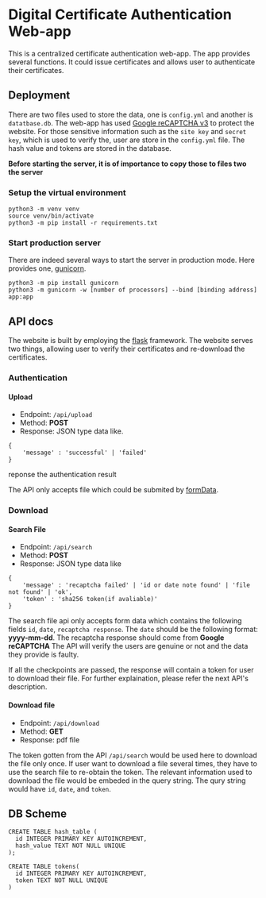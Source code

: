 # Digital Certificate Authentication Web-app

This is a centralized certificate authentication web-app. The app provides several functions. It could issue certificates and allows user to authenticate their certificates.

## Deployment

There are two files used to store the data, one is `config.yml` and another is `datatbase.db`.
The web-app has used [Google reCAPTCHA v3](https://developers.google.com/recaptcha/docs/v3) to protect the website. For those sensitive information such as the `site key` and `secret key`, which is used to verify the, user are store in the `config.yml` file. The hash value and tokens are stored in the database.

**Before starting the server, it is of importance to copy those to files two the server**

### Setup the virtual environment

```shell=
python3 -m venv venv
source venv/bin/activate
python3 -m pip install -r requirements.txt
```

### Start production server

There are indeed several ways to start the server in production mode. Here provides one, [gunicorn](https://gunicorn.org/).

```shell=
python3 -m pip install gunicorn
python3 -m gunicorn -w [number of processors] --bind [binding address] app:app
```

## API docs

The website is built by employing the [flask](https://flask.palletsprojects.com/en/2.3.x/) framework. The website serves two things, allowing user to verify their certificates and re-download the certificates. 

### Authentication

#### Upload

* Endpoint: `/api/upload`
* Method: **POST**
* Response: JSON type data like.
```json!
{
    'message' : 'successful' | 'failed'
}
```
reponse the authentication result

The API only accepts file which could be submited by [formData](https://developer.mozilla.org/en-US/docs/Web/API/FormData).

### Download

#### Search File

* Endpoint: `/api/search`
* Method: **POST**
* Response: JSON type data like
```json!
{
    'message' : 'recaptcha failed' | 'id or date note found' | 'file not found' | 'ok',
    'token' : 'sha256 token(if avaliable)'
}
```
The search file api only accepts form data which contains the following fields
`id`, `date`, `recaptcha response`. The `date` should be the following format: **yyyy-mm-dd**. The recaptcha response should come from **Google reCAPTCHA** The API will verify the users are genuine or not and the data they provide is faulty.

If all the checkpoints are passed, the response will contain a token for user to download their file. For further explaination, please refer the next API's description.

#### Download file

* Endpoint: `/api/download`
* Method: **GET**
* Response: pdf file

The token gotten from the API `/api/search` would be used here to download the file only once. If user want to download a file several times, they have to use the search file to re-obtain the token. The relevant information used to download the file would be embeded in the query string. The qury string would have `id`, `date`, and `token`.

## DB Scheme

```
CREATE TABLE hash_table (
  id INTEGER PRIMARY KEY AUTOINCREMENT,
  hash_value TEXT NOT NULL UNIQUE
);
```

```
CREATE TABLE tokens(
  id INTEGER PRIMARY KEY AUTOINCREMENT,
  token TEXT NOT NULL UNIQUE
)
```
